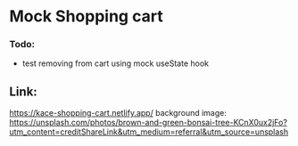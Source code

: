 # Mock Shopping cart
### Todo: 
- test removing from cart using mock useState hook
## Link:
https://kace-shopping-cart.netlify.app/
background image:
https://unsplash.com/photos/brown-and-green-bonsai-tree-KCnX0ux2jFo?utm_content=creditShareLink&utm_medium=referral&utm_source=unsplash